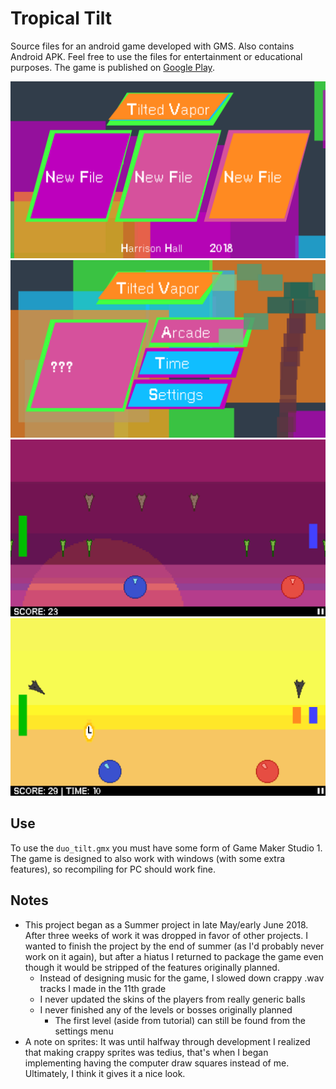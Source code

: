 # Tropical Tilt
Source files for an android game developed with GMS. Also contains Android APK. Feel free to use the files for
entertainment or educational purposes. The game is published on [Google Play](https://play.google.com/store/apps/details?id=com.HockoTech.duo_tilt).

![title](images/title.png)
![main menu](images/mainmenu.png)
![intense](images/intense.png)
![time](images/time2.png)

## Use
To use the `duo_tilt.gmx` you must have some form of Game Maker Studio 1.
The game is designed to also work with windows (with some extra features), so recompiling for PC should work fine. 

## Notes
* This project began as a Summer project in late May/early June 2018. After three weeks of work it was dropped in
favor of other projects. I wanted to finish the project by the end of summer (as I'd probably never work on it
again), but after a hiatus I returned to package the game even though it would be stripped of the features originally
planned. 
   * Instead of designing music for the game, I slowed down crappy .wav tracks I made in the 11th grade
   * I never updated the skins of the players from really generic balls
   * I never finished any of the levels or bosses originally planned
     * The first level (aside from tutorial) can still be found from the settings menu
* A note on sprites: It was until halfway through development I realized that making crappy sprites was tedius, that's when
I began implementing having the computer draw squares instead of me. Ultimately, I think it gives it a nice look. 
